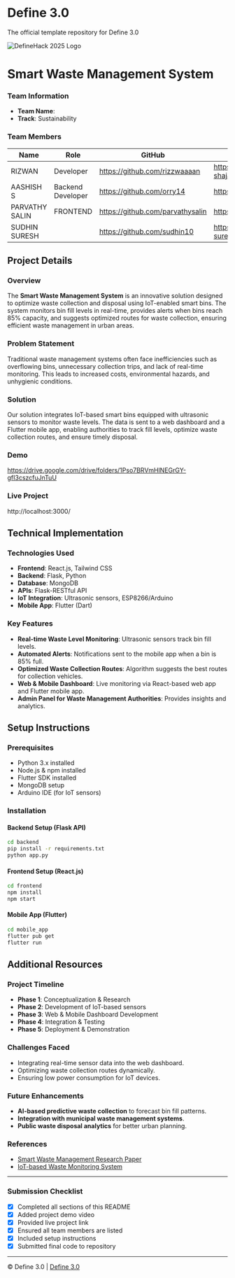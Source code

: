 # Define 3.0
The official template repository for Define 3.0

![DefineHack 2025 Logo](https://github.com/user-attachments/assets/8173bc16-418e-4912-b500-c6427e4ba4b6)

# Smart Waste Management System

### Team Information
- **Team Name**: <orque>
- **Track**:  Sustainability

### Team Members
| Name | Role | GitHub | LinkedIn |
|------|------|--------|----------|
| RIZWAN | Developer | https://github.com/rizzwaaaan | https://www.linkedin.com/in/rizwan-shajahan |
| AASHISH S  | Backend Developer | https://github.com/orry14 | https://www.linkedin.com/in/aashishs14 |
| PARVATHY SALIN | FRONTEND | https://github.com/parvathysalin | https://www.linkedin.com/in/parvathysalin |
| SUDHIN SURESH |  | https://github.com/sudhin10 | https://www.linkedin.com/in/sudhin-suresh |

## Project Details

### Overview
The **Smart Waste Management System** is an innovative solution designed to optimize waste collection and disposal using IoT-enabled smart bins. The system monitors bin fill levels in real-time, provides alerts when bins reach 85% capacity, and suggests optimized routes for waste collection, ensuring efficient waste management in urban areas.

### Problem Statement
Traditional waste management systems often face inefficiencies such as overflowing bins, unnecessary collection trips, and lack of real-time monitoring. This leads to increased costs, environmental hazards, and unhygienic conditions.

### Solution
Our solution integrates IoT-based smart bins equipped with ultrasonic sensors to monitor waste levels. The data is sent to a web dashboard and a Flutter mobile app, enabling authorities to track fill levels, optimize waste collection routes, and ensure timely disposal.

### Demo
https://drive.google.com/drive/folders/1Pso7BRVmHlNEGrGY-gfI3cszcfuJnTuU

### Live Project
http://localhost:3000/

## Technical Implementation

### Technologies Used
- **Frontend**: React.js, Tailwind CSS
- **Backend**: Flask, Python
- **Database**: MongoDB
- **APIs**: Flask-RESTful API
- **IoT Integration**: Ultrasonic sensors, ESP8266/Arduino
- **Mobile App**: Flutter (Dart)

### Key Features
- **Real-time Waste Level Monitoring**: Ultrasonic sensors track bin fill levels.
- **Automated Alerts**: Notifications sent to the mobile app when a bin is 85% full.
- **Optimized Waste Collection Routes**: Algorithm suggests the best routes for collection vehicles.
- **Web & Mobile Dashboard**: Live monitoring via React-based web app and Flutter mobile app.
- **Admin Panel for Waste Management Authorities**: Provides insights and analytics.

## Setup Instructions

### Prerequisites
- Python 3.x installed
- Node.js & npm installed
- Flutter SDK installed
- MongoDB setup
- Arduino IDE (for IoT sensors)

### Installation
#### Backend Setup (Flask API)
```bash
cd backend
pip install -r requirements.txt
python app.py
```

#### Frontend Setup (React.js)
```bash
cd frontend
npm install
npm start
```

#### Mobile App (Flutter)
```bash
cd mobile_app
flutter pub get
flutter run
```

## Additional Resources

### Project Timeline
- **Phase 1**: Conceptualization & Research
- **Phase 2**: Development of IoT-based sensors
- **Phase 3**: Web & Mobile Dashboard Development
- **Phase 4**: Integration & Testing
- **Phase 5**: Deployment & Demonstration

### Challenges Faced
- Integrating real-time sensor data into the web dashboard.
- Optimizing waste collection routes dynamically.
- Ensuring low power consumption for IoT devices.

### Future Enhancements
- **AI-based predictive waste collection** to forecast bin fill patterns.
- **Integration with municipal waste management systems**.
- **Public waste disposal analytics** for better urban planning.

### References
- [Smart Waste Management Research Paper](https://link-to-research-paper)
- [IoT-based Waste Monitoring System](https://link-to-reference)

---

### Submission Checklist
- [x] Completed all sections of this README
- [x] Added project demo video
- [x] Provided live project link
- [x] Ensured all team members are listed
- [x] Included setup instructions
- [x] Submitted final code to repository

---

© Define 3.0 | [Define 3.0](https://www.define3.xyz/)

